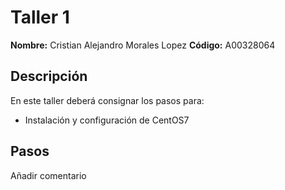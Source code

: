 # Taller 1

**Nombre:** Cristian Alejandro Morales Lopez
**Código:** A00328064

## Descripción
En este taller deberá consignar los pasos para:
* Instalación y configuración de CentOS7

## Pasos


Añadir comentario
